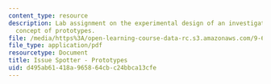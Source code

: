 ```yaml
---
content_type: resource
description: Lab assignment on the experimental design of an investigation of the
  concept of prototypes.
file: /media/https%3A/open-learning-course-data-rc.s3.amazonaws.com/9-63-laboratory-in-visual-cognition-fall-2009/d495ab61418a965864cbc24bbca13cfe_MIT9_63F09_assn08.pdf
file_type: application/pdf
resourcetype: Document
title: Issue Spotter - Prototypes
uid: d495ab61-418a-9658-64cb-c24bbca13cfe
---
```

